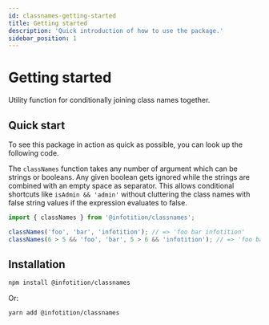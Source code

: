 ```yaml
---
id: classnames-getting-started
title: Getting started
description: 'Quick introduction of how to use the package.'
sidebar_position: 1
---
```



# Getting started

Utility function for conditionally joining class names together.

## Quick start

To see this package in action as quick as possible, you can look up the following code. 

The `classNames` function takes any number of argument which can be strings or booleans. Any given boolean gets ignored while the strings are combined with an empty space as separator. This allows conditional shortcuts like `isAdmin && 'admin'` without cluttering the class names with false string values if the expression evaluates to false.


```javascript
import { classNames } from '@infotition/classnames';

classNames('foo', 'bar', 'infotition'); // => 'foo bar infotition'
classNames(6 > 5 && 'foo', 'bar', 5 > 6 && 'infotition'); // => 'foo bar'
```

## Installation

```bash
npm install @infotition/classnames
```

Or:

```bash
yarn add @infotition/classnames
```

